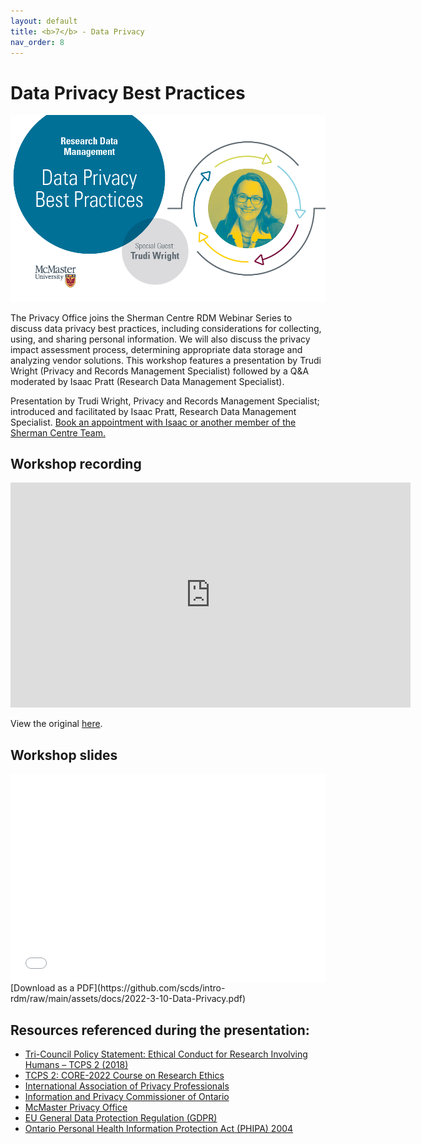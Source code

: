 ```yaml
---
layout: default
title: <b>7</b> - Data Privacy
nav_order: 8
---
```


# Data Privacy Best Practices

<img alt="Data Privacy webinar advert graphic" style="border-width:0" src="https://github.com/scds/intro-rdm/raw/main/assets/img/DataPrivacy.png">

The Privacy Office joins the Sherman Centre RDM Webinar Series to discuss data privacy best practices, including considerations for collecting, using, and sharing personal information. We will also discuss the privacy impact assessment process, determining appropriate data storage and analyzing vendor solutions. This workshop features a presentation by Trudi Wright (Privacy and Records Management Specialist) followed by a Q&A moderated by Isaac Pratt (Research Data Management Specialist).

Presentation by Trudi Wright, Privacy and Records Management Specialist; introduced and facilitated by Isaac Pratt, Research Data Management Specialist.
[Book an appointment with Isaac or another member of the Sherman Centre Team.](https://libcal.mcmaster.ca/appointments/)

## Workshop recording

<iframe height="360" width="640" allowfullscreen frameborder=0 src="https://echo360.ca/media/e069447e-ea47-421e-b864-2360d65b421b/public"></iframe>

View the original [here](https://echo360.ca/media/e069447e-ea47-421e-b864-2360d65b421b/public).

## Workshop slides

<div style="position:relative;padding-top:66.25%;">
<iframe src="//docs.google.com/viewer?url=https://github.com/scds/intro-rdm/raw/main/assets/docs/2022-3-10-Data-Privacy.pdf?dl=0&hl=en_US&embedded=true" class="gde-frame" style="position:absolute;top:0;left:0;width:100%;height:100%;border:none;" scrolling="no"></iframe>
</div>
[Download as a PDF](https://github.com/scds/intro-rdm/raw/main/assets/docs/2022-3-10-Data-Privacy.pdf)
<br>

## Resources referenced during the presentation:
* [Tri-Council Policy Statement: Ethical Conduct for Research Involving Humans – TCPS 2 (2018)](https://ethics.gc.ca/eng/policy-politique_tcps2-eptc2_2018.html)
* [TCPS 2: CORE-2022 Course on Research Ethics](https://tcps2core.ca/welcome)
* [International Association of Privacy Professionals](https://iapp.org/)
* [Information and Privacy Commissioner of Ontario](https://www.ipc.on.ca/)
* [McMaster Privacy Office](https://secretariat.mcmaster.ca/privacy/)
* [EU General Data Protection Regulation (GDPR)](https://gdpr-info.eu/)
* [Ontario Personal Health Information Protection Act (PHIPA) 2004](https://www.ontario.ca/laws/statute/04p03)
